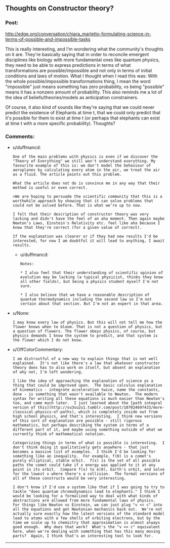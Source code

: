 ## Thoughts on Constructor theory?

### Post:

http://edge.org/conversation/chiara_marletto-formulating-science-in-terms-of-possible-and-impossible-tasks

This is really interesting, and I'm wondering what the community's thoughts on it are. They're basically saying that in order to reconcile emergent disciplines like biology with more fundamental ones like quantum physics, they need to be able to express predictions in terms of what transformations are possible/impossible and not only in terms of initial conditions and laws of motion. What I thought when I read this was: With the whole possible/impossible transformations thing, I mean the word "impossible" just means something has zero probability, vs being "possible" means it has a nonzero amount of probability. This also reminds me a lot of the idea of beliefs/theories/models as anticipation constrainers.

Of course, it also kind of sounds like they're saying that we could never predict the existence of Elephants at time t, that we could only predict that it's possible for them to exist at time t (or perhaps that elephants can exist at time t with a more specific probability). Thoughts?

### Comments:

- u/duffmancd:
  ```
  One of the main problems with physics is even if we discover the "Theory of Everything" we still won't understand everything. My favourite example of this is: we don't model the behaviour of aeroplanes by calculating every atom in the air, we treat the air as a fluid. The article points out this problem.

  What the article does not do is convince me in any way that their method is useful or even correct.

  >We are hoping to persuade the scientific community that this is a worthwhile approach by showing that it can solve problems that could not be solved before. That is what we’re up to now.

  I felt that their description of constructor theory was very lacking and didn't have the feel of an aha moment. Then again maybe Newton's Laws, Einstein's Relativity etc. feel like aha because I know that they're correct (for a given value of correct).

  If the explanation was clearer or if they had new results I'd be interested, for now I am doubtful it will lead to anything, I await results.
  ```

  - u/duffmancd:
    ```
    Notes:

    * I also feel that their understanding of scientific opinion of evolution may be lacking (a typical physicist, thinks they know all other fields), but being a physics student myself I'm not sure.

    * I also believe that we have a reasonable description of quantum thermodynamics including the second law so I'm not certain about that section. But I'm not an expert in that area.
    ```

- u/None:
  ```
  I may know every law of physics. But this will not tell me how the flower knows when to bloom. That is not a question of physics, but a question of flowers. The flower obeys physics, of course, but physics demands I know the system to predict, and that system is the flower which I do not know.
  ```

- u/OffColorCommentary:
  ```
  I am distrustful of a new way to explain things that is not well explained.  It's not like there's a law that whatever constructor theory does has to also work on itself, but absent an explanation of why not, I'm left wondering.

  I like the idea of approaching the explanation of science as a thing that could be improved upon.  The basic calculus explanation of kinematics - integrate acceleration twice, name the constants, done - is something that wasn't available to Newton.  The modern syntax for writing all these equations is much easier than Newton's too, and came much later.  I just learned about the [path integral version of this](http://su3su2u1.tumblr.com/post/107024697433/more-classical-physics-of-paths), which is completely inside out from high school physics, and that's interesting.  I think new versions of this sort of explanation are possible - still rigorous mathematics, but perhaps describing the system in terms of a different part of it, and maybe using something outside of what we currently think of mathematical notation.

  Categorizing things in terms of what is possible is interesting.  I don't think doing it qualitatively gets anywhere - that just becomes a massive list of examples.  I think I'd be looking for something like an inequality.  For example, f(0) is a comet's purely elliptical, stable orbit.  f(x) is the set of all possible paths the comet could take if x energy was applied to it at any point in its orbit.  Compare f(x) to e(0), Earth's orbit, and solve for the lowest x where there's a collision.  The formal versions of all of these constructs would be very interesting.

  I don't know if I'd use a system like that if I was going to try to tackle "does quantum chromodynamics lead to elephants." I think I would be looking for a formalized way to deal with what kinds of abstractions are allowed from more fundamental laws of physics.  For things like Newton vs Einstein, we can just plug "v << c" into all the equations and get Newtonian mechanics back out.  We're not actually sure exactly how the latest versions of the standard model lead to atoms with a few shells of orbiting electrons, but by the time we scale up to chemistry that approximation is almost always good enough.  Why does that work?  What's the "v << c" equivalent here, when we're dealing with something that has this many moving parts?  Again, I think that's an interesting tool to look for.
  ```

---

